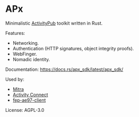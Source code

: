 # APx

Minimalistic [ActivityPub](https://www.w3.org/TR/activitypub/) toolkit written in Rust.

Features:

- Networking.
- Authentication (HTTP signatures, object integrity proofs).
- WebFinger.
- Nomadic identity.

Documentation: https://docs.rs/apx_sdk/latest/apx_sdk/

Used by:

- [Mitra](https://codeberg.org/silverpill/mitra)
- [Activity Connect](https://codeberg.org/silverpill/activity-connect)
- [fep-ae97-client](https://codeberg.org/silverpill/fep-ae97-client)

License: AGPL-3.0
